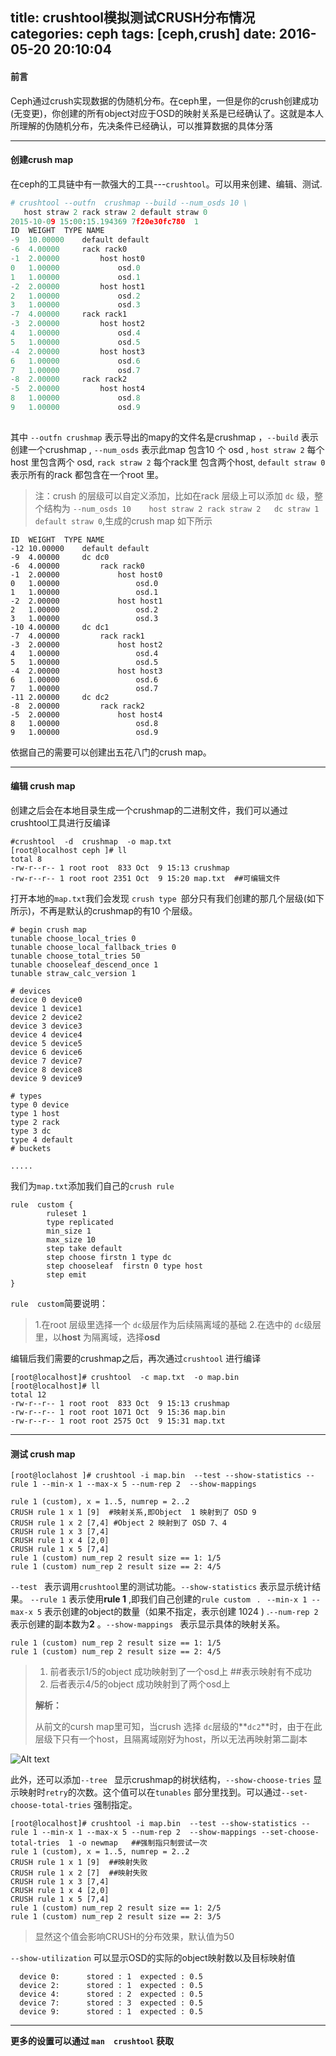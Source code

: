 title: crushtool模拟测试CRUSH分布情况
categories: ceph
tags: [ceph,crush]
date: 2016-05-20 20:10:04
---
####  前言
Ceph通过crush实现数据的伪随机分布。在ceph里，一但是你的crush创建成功(无变更)，你创建的所有object对应于OSD的映射关系是已经确认了。这就是本人所理解的伪随机分布，先决条件已经确认，可以推算数据的具体分落

-------
#### 创建crush map
在ceph的工具链中有一款强大的工具---`crushtool`。可以用来创建、编辑、测试.

```python 
# crushtool --outfn  crushmap --build --num_osds 10 \
   host straw 2 rack straw 2 default straw 0
2015-10-09 15:00:15.194369 7f20e30fc780  1 
ID  WEIGHT  TYPE NAME
-9  10.00000    default default
-6  4.00000     rack rack0
-1  2.00000         host host0
0   1.00000             osd.0
1   1.00000             osd.1
-2  2.00000         host host1
2   1.00000             osd.2
3   1.00000             osd.3
-7  4.00000     rack rack1
-3  2.00000         host host2
4   1.00000             osd.4
5   1.00000             osd.5
-4  2.00000         host host3
6   1.00000             osd.6
7   1.00000             osd.7
-8  2.00000     rack rack2
-5  2.00000         host host4
8   1.00000             osd.8
9   1.00000             osd.9
 
```
其中 `--outfn crushmap` 表示导出的mapy的文件名是crushmap ，`--build` 表示创建一个crushmap , `--num_osds` 表示此map 包含10 个 osd ,  `host straw 2` 每个host 里包含两个 osd, `rack straw 2`   每个rack里 包含两个host, `default straw 0` 表示所有的rack 都包含在一个root 里。

> 注：crush 的层级可以自定义添加，比如在rack 层级上可以添加 `dc`  级，整个结构为  ` --num_osds 10    host straw 2 rack straw 2   dc straw 1 default straw 0 `,生成的crush map 如下所示
``` shell 
ID  WEIGHT  TYPE NAME
-12 10.00000    default default
-9  4.00000     dc dc0
-6  4.00000         rack rack0
-1  2.00000             host host0
0   1.00000                 osd.0
1   1.00000                 osd.1
-2  2.00000             host host1
2   1.00000                 osd.2
3   1.00000                 osd.3
-10 4.00000     dc dc1
-7  4.00000         rack rack1
-3  2.00000             host host2
4   1.00000                 osd.4
5   1.00000                 osd.5
-4  2.00000             host host3
6   1.00000                 osd.6
7   1.00000                 osd.7
-11 2.00000     dc dc2
-8  2.00000         rack rack2
-5  2.00000             host host4
8   1.00000                 osd.8
9   1.00000                 osd.9
``` 

依据自己的需要可以创建出五花八门的crush map。

----------
#### 编辑 crush map 
创建之后会在本地目录生成一个crushmap的二进制文件，我们可以通过crushtool工具进行反编译 
``` shell 
#crushtool  -d  crushmap  -o map.txt 
[root@localhost ceph ]# ll
total 8
-rw-r--r-- 1 root root  833 Oct  9 15:13 crushmap
-rw-r--r-- 1 root root 2351 Oct  9 15:20 map.txt  ##可编辑文件

```
打开本地的`map.txt`我们会发现 `crush type `部分只有我们创建的那几个层级(如下所示)，不再是默认的crushmap的有10 个层级。
``` shell 
# begin crush map
tunable choose_local_tries 0
tunable choose_local_fallback_tries 0
tunable choose_total_tries 50
tunable chooseleaf_descend_once 1
tunable straw_calc_version 1

# devices
device 0 device0
device 1 device1
device 2 device2
device 3 device3
device 4 device4
device 5 device5
device 6 device6
device 7 device7
device 8 device8
device 9 device9

# types
type 0 device
type 1 host
type 2 rack
type 3 dc
type 4 default
# buckets

.....
```
我们为`map.txt`添加我们自己的`crush rule `
``` shell
rule  custom {
        ruleset 1
        type replicated
        min_size 1
        max_size 10
        step take default
        step choose firstn 1 type dc
        step chooseleaf  firstn 0 type host
        step emit
}
```
`rule  custom`简要说明：
> 1.在root 层级里选择一个 `dc`级层作为后续隔离域的基础
> 2.在选中的 `dc`级层里，以**host** 为隔离域，选择**osd**    

编辑后我们需要的crushmap之后，再次通过`crushtool` 进行编译
```shell 
[root@localhost]# crushtool  -c map.txt  -o map.bin 
[root@localhost]# ll
total 12
-rw-r--r-- 1 root root  833 Oct  9 15:13 crushmap
-rw-r--r-- 1 root root 1071 Oct  9 15:36 map.bin
-rw-r--r-- 1 root root 2575 Oct  9 15:31 map.txt

```
----
#### 测试 crush map
``` shell 
[root@loclahost ]# crushtool -i map.bin  --test --show-statistics --rule 1 --min-x 1 --max-x 5 --num-rep 2  --show-mappings 

rule 1 (custom), x = 1..5, numrep = 2..2
CRUSH rule 1 x 1 [9]  #映射关系,即Object  1 映射到了 OSD 9
CRUSH rule 1 x 2 [7,4] #Object 2 映射到了 OSD 7、4
CRUSH rule 1 x 3 [7,4]
CRUSH rule 1 x 4 [2,0]
CRUSH rule 1 x 5 [7,4]
rule 1 (custom) num_rep 2 result size == 1: 1/5
rule 1 (custom) num_rep 2 result size == 2: 4/5

```
`--test ` 表示调用`crushtool`里的测试功能。`--show-statistics` 表示显示统计结果。 `--rule 1` 表示使用**rule 1** ,即我们自己创建的`rule custom ` . ` --min-x 1 --max-x 5` 表示创建的object的数量（如果不指定，表示创建 1024 ) .` --num-rep 2  `表示创建的副本数为**2** 。` --show-mappings  ` 表示显示具体的映射关系。

``` 
rule 1 (custom) num_rep 2 result size == 1: 1/5
rule 1 (custom) num_rep 2 result size == 2: 4/5
```
>  1. 前者表示1/5的object 成功映射到了一个osd上 ##表示映射有不成功
>  2. 后者表示4/5的object 成功映射到了两个osd上
> 
> **解析：**
> 
>   从前文的cursh map里可知，当crush 选择 `dc`层级的**`dc2`**时，由于在此层级下只有一个host，且隔离域刚好为host，所以无法再映射第二副本
> 
![Alt text](http://7xj51m.com1.z0.glb.clouddn.com/QQ截图20151009155310.png)



此外，还可以添加`--tree ` 显示crushmap的树状结构，` --show-choose-tries ` 显示映射时`retry`的次数。这个值可以在`tunables` 部分里找到。可以通过`--set-choose-total-tries` 强制指定。
``` shell
[root@localhost]# crushtool -i map.bin  --test --show-statistics --rule 1 --min-x 1 --max-x 5 --num-rep 2  --show-mappings --set-choose-total-tries  1 -o newmap   ##强制指只制尝试一次
rule 1 (custom), x = 1..5, numrep = 2..2
CRUSH rule 1 x 1 [9]  ##映射失败
CRUSH rule 1 x 2 [7]  ##映射失败
CRUSH rule 1 x 3 [7,4]
CRUSH rule 1 x 4 [2,0]
CRUSH rule 1 x 5 [7,4]
rule 1 (custom) num_rep 2 result size == 1: 2/5
rule 1 (custom) num_rep 2 result size == 2: 3/5
``` 
>  显然这个值会影响CRUSH的分布效果，默认值为50 

`--show-utilization` 可以显示OSD的实际的object映射数以及目标映射值
``` 
  device 0:      stored : 1  expected : 0.5
  device 2:      stored : 1  expected : 0.5
  device 4:      stored : 2  expected : 0.5
  device 7:      stored : 3  expected : 0.5
  device 9:      stored : 1  expected : 0.5

``` 

----------

**更多的设置可以通过    `man  crushtool`  获取**
